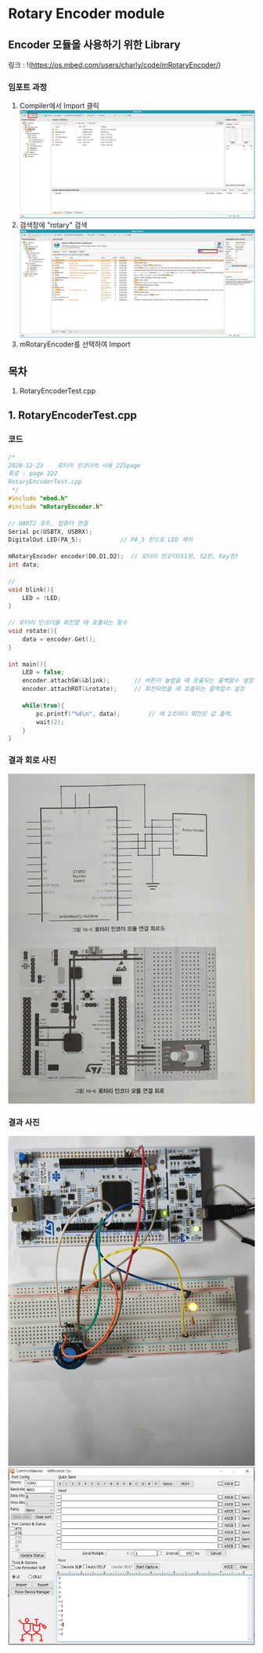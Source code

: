 # Rotary Encoder module
## Encoder 모듈을 사용하기 위한 Library
링크 : !(https://os.mbed.com/users/charly/code/mRotaryEncoder/)

### 임포트 과정

1. Compiler에서 Import 클릭
![과정1](https://github.com/HongyeongJu/MbedCode/blob/master/Chapter04_%ED%94%8C%EB%9D%BC%EC%8A%A4%ED%8B%B1%20%EB%85%B8%EB%B8%8C%20%EB%A1%9C%ED%84%B0%EB%A6%AC%20%EC%97%94%EC%BD%94%EB%8D%94%20%EB%AA%A8%EB%93%88/%EB%9D%BC%EC%9D%B4%EB%B8%8C%EB%9F%AC%EB%A6%AC%EC%B6%94%EA%B0%80%EA%B3%BC%EC%A0%951.jpg)
2. 검색창에 "rotary" 검색
![과정2](https://github.com/HongyeongJu/MbedCode/blob/master/Chapter04_%ED%94%8C%EB%9D%BC%EC%8A%A4%ED%8B%B1%20%EB%85%B8%EB%B8%8C%20%EB%A1%9C%ED%84%B0%EB%A6%AC%20%EC%97%94%EC%BD%94%EB%8D%94%20%EB%AA%A8%EB%93%88/%EB%9D%BC%EC%9D%B4%EB%B8%8C%EB%9F%AC%EB%A6%AC%EC%B6%94%EA%B0%80%EA%B3%BC%EC%A0%952.jpg)
3. mRotaryEncoder를 선택하여 Import

## 목차
1. RotaryEncoderTest.cpp
## 1. RotaryEncoderTest.cpp
### 코드
```c++
/*
2020-12-23    로터리 인코더의 사용_225page
회로 : page 222
RotaryEncoderTest.cpp
 */
#include "mbed.h"
#include "mRotaryEncoder.h"

// UART2 포트, 컴퓨터 연결
Serial pc(USBTX, USBRX);
DigitalOut LED(PA_5);           // PA_5 핀으로 LED 제어

mRotaryEncoder encoder(D0,D1,D2);  // 로터리 인코더(S1핀, S2핀, Key핀)
int data;

//
void blink(){
    LED = !LED;    
}

// 로터리 인코더를 회전할 때 호출되는 함수
void rotate(){
    data = encoder.Get();
}

int main(){
    LED = false;
    encoder.attachSW(&blink);       // 버튼이 눌렸을 때 호출되는 콜백함수 설정
    encoder.attachROT(&rotate);     // 회전되었을 때 호출되는 콜백함수 설정

    while(true){
        pc.printf("%d\n", data);        // 매 2초마다 회전된 값 출력.
        wait(2);
    }
}

```
### 결과 회로 사진
![DefaultPrint](https://github.com/HongyeongJu/MbedCode/blob/master/Chapter04_%ED%94%8C%EB%9D%BC%EC%8A%A4%ED%8B%B1%20%EB%85%B8%EB%B8%8C%20%EB%A1%9C%ED%84%B0%EB%A6%AC%20%EC%97%94%EC%BD%94%EB%8D%94%20%EB%AA%A8%EB%93%88/1_RotaryEncoderTest_result_circuit.jpg)
### 결과 사진
![DefaultPrint](https://github.com/HongyeongJu/MbedCode/blob/master/Chapter04_%ED%94%8C%EB%9D%BC%EC%8A%A4%ED%8B%B1%20%EB%85%B8%EB%B8%8C%20%EB%A1%9C%ED%84%B0%EB%A6%AC%20%EC%97%94%EC%BD%94%EB%8D%94%20%EB%AA%A8%EB%93%88/1_RotaryEncoderTest_result_picture.jpg)
![DefaultPrint](https://github.com/HongyeongJu/MbedCode/blob/master/Chapter04_%ED%94%8C%EB%9D%BC%EC%8A%A4%ED%8B%B1%20%EB%85%B8%EB%B8%8C%20%EB%A1%9C%ED%84%B0%EB%A6%AC%20%EC%97%94%EC%BD%94%EB%8D%94%20%EB%AA%A8%EB%93%88/1_RotaryEncoderTest_result.jpg)
